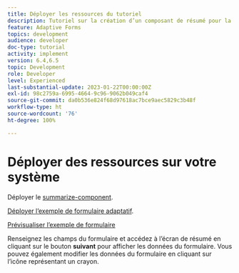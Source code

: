 ```yaml
---
title: Déployer les ressources du tutoriel
description: Tutoriel sur la création d’un composant de résumé pour la révision des données de formulaire avant envoi.
feature: Adaptive Forms
topics: development
audience: developer
doc-type: tutorial
activity: implement
version: 6.4,6.5
topic: Development
role: Developer
level: Experienced
last-substantial-update: 2023-01-22T00:00:00Z
exl-id: 98c2759a-6995-4664-9c96-9062b049caf4
source-git-commit: da0b536e824f68d97618ac7bce9aec5829c3b48f
workflow-type: ht
source-wordcount: '76'
ht-degree: 100%

---
```


# Déployer des ressources sur votre système

Déployer le [summarize-component](assets/summarize-component.zip).

[Déployer l’exemple de formulaire adaptatif](assets/sample-adaptive-form.zip).

[Prévisualiser l’exemple de formulaire](http://localhost:4502/content/dam/formsanddocuments/testsummary/jcr:content?wcmmode=disabled)

Renseignez les champs du formulaire et accédez à l’écran de résumé en cliquant sur le bouton **suivant** pour afficher les données du formulaire. Vous pouvez également modifier les données du formulaire en cliquant sur l’icône représentant un crayon.

